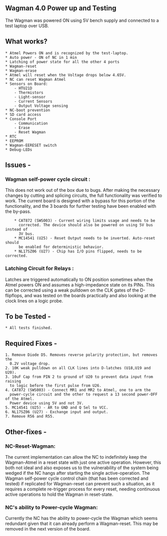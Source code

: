 ## Wagman 4.0 Power up and Testing 

The Wagman was powered ON using 5V bench supply and connected to a test 
laptop over USB. 

## What works?
    * Atmel Powers ON and is recognized by the test-laptop. 
    * Auto power - ON of NC in 1 min
    * Latching of power state for all the other 4 ports
    * Wagman-reset
    * Wagman-erase
    * Atmel will reset when the Voltage drops below 4.65V.
    * NC can reset Wagman Atmel 
    * Sensors on Board:
        - HTU21D
        - Thermistors
        - Light-sensor
        - Current Sensors
        - Output Voltage sensing 
    * NC-boot prevention
    * SD card access 
    * Console Port
        - Communication 
        - Erase
        - Reset Wagman
    * RTC
    * EEPROM
    * Wagman-EERESET switch
    * Debug-LEDs
        
## Issues - 

### Wagman self-power cycle circuit :

This does not work out of the box due to bugs. After making the necessary 
changes by cutting and splicing circuits, the full functionality was 
verified to work. The current board is designed with a bypass for this portion of 
the functionality, and the 3 boards for further testing have been enabled with 
the by-pass. 

        * CAT872 (SWS003) - Current wiring limits usage and needs to be 
          corrected. The device should also be powered on using 5V bus instead of 
          3V bus. 
        * MC14541 (U25) - Reset Output needs to be inverted. Auto-reset should 
          be enabled for deterministic behavior. 
        * NL17SZ06 (U27) - Chip has I/O pins flipped, needs to be corrected. 
        
### Latching Circuit for Relays :
Latches are triggered automatically to ON position sometimes when the 
Atmel powers ON and assumes a high-impedance state on its PINs. This can be 
corrected using a weak pulldown on the CLK gates of the D-flipflops, and 
was tested on the boards practically and also looking at the clock lines on 
a logic probe. 

    
## To be Tested - 

    * All tests finished. 

## Required Fixes - 

    1. Remove Diode D5. Removes reverse polarity protection, but removes the 
      0.2V voltage drop. 
    2. 10K weak pulldown on all CLK lines into D-latches (U18,U19 and U20).
    3. 10uF Cap from PIN 2 to ground of U20 to prevent data input from raising 
      to logic before the first pulse from U26. 
    4. CAT872 (SWS003) - Connect MR1 and MR2 to Atmel, one to arm the 
      power-cycle circuit and the other to request a 13 second power-OFF of the Atmel. 
      Power device using 5V and not 3V. 
    5. MC14541 (U25) - AR to GND and Q Sel to VCC. 
    6. NL17SZ06 (U27) - Exchange input and output. 
    7. Remove R56 and R55. 



## Other-fixes -

### NC-Reset-Wagman: 
The current implementation can allow the NC to indefinitely keep the 
Wagman-Atmel in a reset state with just one active operation. However, 
this both not ideal and also exposes us to the vulnerability of the system being 
wedged if the NC hangs after starting the single active-operation. The Wagman 
self-power cycle control chain (that has been corrected and tested) if 
replicated for Wagman-reset can prevent such a situation, as it requires a 
complete re-trigger process for every reset, 
needing continuous active operations to hold the Wagman in reset-state. 

### NC's ability to Power-cycle Wagman:

Currently the NC has the ability to power-cycle the Wagman which seems redundant 
given that it can already perform a Wagman-reset. This may be removed in the 
next version of the board. 

    

